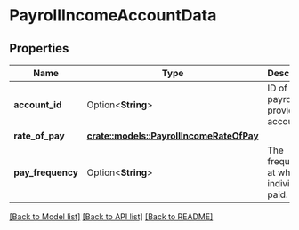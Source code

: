 # PayrollIncomeAccountData

## Properties

Name | Type | Description | Notes
------------ | ------------- | ------------- | -------------
**account_id** | Option<**String**> | ID of the payroll provider account. | 
**rate_of_pay** | [**crate::models::PayrollIncomeRateOfPay**](PayrollIncomeRateOfPay.md) |  | 
**pay_frequency** | Option<**String**> | The frequency at which an individual is paid. | 

[[Back to Model list]](../README.md#documentation-for-models) [[Back to API list]](../README.md#documentation-for-api-endpoints) [[Back to README]](../README.md)


